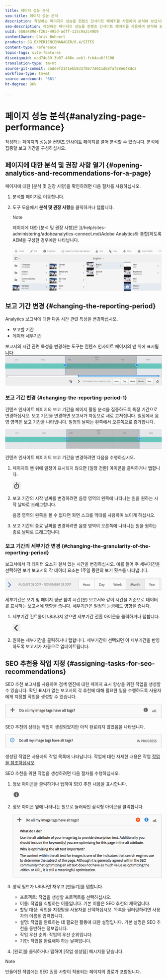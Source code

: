 ```yaml
---
title: 페이지 성능 분석
seo-title: 페이지 성능 분석
description: 작성하는 페이지의 성능을 컨텐츠 인사이트 페이지를 사용하여 분석해 보십시오.
seo-description: 작성하는 페이지의 성능을 컨텐츠 인사이트 페이지를 사용하여 분석해 보십시오.
uuid: 6b8a489d-f262-495d-adff-125c9a2c49b9
contentOwner: Chris Bohnert
products: SG_EXPERIENCEMANAGER/6.4/SITES
content-type: reference
topic-tags: site-features
discoiquuid: ead74e39-3b07-488e-aeb1-fcb4aa6ff200
translation-type: tm+mt
source-git-commit: 3addef2141ebb831f8677d011d68faf88e648dc2
workflow-type: tm+mt
source-wordcount: '681'
ht-degree: 96%

---
```



# 페이지 성능 분석{#analyzing-page-performance}

작성하는 페이지의 성능을 [컨텐츠 인사이트](/help/sites-authoring/content-insights.md) 페이지를 열어 분석할 수 있습니다. 분석에 집중할 보고 기간을 구성하십시오.

## 페이지에 대한 분석 및 권장 사항 열기 {#opening-analytics-and-recommendations-for-a-page}

페이지에 대한 [분석 및 권장 사항]을 확인하려면 다음 절차를 사용하십시오.

1. 분석할 페이지로 이동합니다.
1. 도구 모음에서 **분석 및 권장 사항**&#x200B;을 클릭하거나 탭합니다.

   >[!NOTE]
   >
   >페이지에 대한 [분석 및 권장 사항]은 ](/help/sites-administering/adobeanalytics-connect.md)Adobe Analytics와 통합[하도록 AEM을 구성한 경우에만 나타납니다.

   ![screen_shot_2017-11-29at135651](assets/screen_shot_2017-11-29at135651.png)

## 보고 기간 변경 {#changing-the-reporting-period}

Analytics 보고서에 대한 다음 시간 관련 특성을 변경하십시오.

* 보고할 기간
* 데이터 세부기간

보고서의 시간 관련 특성을 변경하는 도구는 컨텐츠 인사이트 페이지의 맨 위에 표시됩니다. ![chlimage_1-249](assets/chlimage_1-249.png)

### 보고 기간 변경 {#changing-the-reporting-period-1}

컨텐츠 인사이트 페이지의 보고 기간을 페이지 활동 분석을 집중하도록 특정 기간으로 변경하십시오. 보고 기간을 변경하면 보고서가 자동으로 새로 고쳐집니다. 일정에서 음영 영역은 보고 기간을 나타냅니다. 일정의 날짜는 왼쪽에서 오른쪽으로 증가합니다.

![chlimage_1-250](assets/chlimage_1-250.png)

컨텐츠 인사이트 페이지의 보고 기간을 변경하려면 다음을 수행하십시오.

1. 페이지의 맨 위에 일정이 표시되지 않으면 [일정 전환] 아이콘을 클릭하거나 탭합니다.

   ![](do-not-localize/chlimage_1-22.png)

1. 보고 기간의 시작 날짜를 변경하려면 음영 영역의 왼쪽에 나타나는 원을 원하는 시작 날짜로 드래그합니다.

   음영 영역의 왼쪽을 볼 수 없다면 화면 스크롤 막대를 사용하여 보이게 하십시오.

1. 보고 기간의 종료 날짜를 변경하려면 음영 영역의 오른쪽에 나타나는 원을 원하는 종료 날짜로 드래그합니다.

### 보고 기간의 세부기간 변경 {#changing-the-granularity-of-the-reporting-period}

보고서에서 각 데이터 요소가 걸쳐 있는 시간을 변경하십시오. 예를 들어 주 세부기간을 선택하면 보기 보고서의 각 데이터 요소는 1주일 동안의 보기 횟수를 나타냅니다.

![screen_shot_2017-11-29at141001](assets/screen_shot_2017-11-29at141001.png)

세부기간은 보기 및 페이지 평균 참여 시간(분) 보고서와 같이 시간을 기준으로 데이터를 표시하는 보고서에 영향을 줍니다. 세부기간은 일정의 눈금에도 영향을 줍니다.

1. 세부기간 컨트롤이 나타나지 않으면 세부기간 전환 아이콘을 클릭하거나 탭합니다.

   ![chlimage_1-251](assets/chlimage_1-251.png)

1. 원하는 세부기간을 클릭하거나 탭합니다. 세부기간이 선택되면 이 세부기간을 반영하도록 보고서가 자동으로 업데이트됩니다.

## SEO 추천용 작업 지정 {#assigning-tasks-for-seo-recommendations}

SEO 추천 보고서를 사용하여 검색 엔진에 대한 페이지 표시 향상을 위한 작업을 생성할 수 있습니다. 확인 표시가 없는 보고서의 각 추천에 대해 필요한 일을 수행하도록 사용자에게 지정할 작업을 생성할 수 있습니다.

![chlimage_1-252](assets/chlimage_1-252.png)

SEO 추천의 상태는 작업이 생성되었지만 아직 완료되지 않았음을 나타냅니다.

![chlimage_1-253](assets/chlimage_1-253.png)

생성된 작업은 사용자의 작업 목록에 나타납니다. 작업에 대한 자세한 내용은 작업 [작업을 참조하십시오](/help/sites-authoring/task-content.md).

SEO 추천을 위한 작업을 생성하려면 다음 절차를 수행하십시오.

1. 정보 아이콘을 클릭하거나 탭하여 SEO 추천 내용을 표시합니다.

   ![](do-not-localize/chlimage_1-23.png)

1. 정보 아이콘 옆에 나타나는 원으로 둘러싸인 삼각형 아이콘을 클릭합니다.

   ![chlimage_1-254](assets/chlimage_1-254.png)

1. 양식 필드가 나타나면 채우고 [만들기]를 탭합니다.

   * 프로젝트: 작업을 생성할 프로젝트를 선택하십시오.
   * 이름: 작업을 식별하는 이름입니다. 기본 이름은 SEO 추천의 제목입니다.
   * 할당 대상: 작업을 지정받을 사용자를 선택하십시오. 목록을 필터링하려면 사용자의 이름을 입력합니다.
   * 설명: 작업을 완료하는 데 필요한 활동에 대한 설명입니다. 기본 설명은 SEO 추천을 동반하는 정보입니다.
   * 작업 우선 순위: 작업의 우선 순위입니다.
   * 기한: 작업을 완료해야 하는 날짜입니다.

1. [완료]를 클릭하거나 탭하여 [작업 생성됨] 메시지를 닫습니다.

>[!NOTE]
>
>만들어진 작업에는 SEO 권장 사항이 적용되는 페이지의 경로가 포함됩니다.